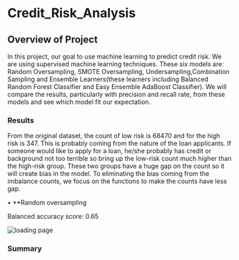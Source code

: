 # Credit_Risk_Analysis

## Overview of Project

In this project, our goal to use machine learning to predict credit risk. We are using supervised machine learning techniques. These six models are: Random Oversampling, SMOTE Oversampling, Undersampling,Combination Sampling and Ensemble Learners(these learners including Balanced Random Forest Classifier and Easy Ensemble AdaBoost Classifier). We will compare the results, particularly with precision and recall rate, from these models and see which model fit our expectation.

### Results

From the original dataset, the count of low risk is 68470 and for the high risk is 347. This is probably coming from the nature of the loan applicants. If someone would like to apply for a loan, he/she probably has credit or background not too terrible so bring up the low-risk count much higher than the high-risk group. These two groups have a huge gap on the count so it will create bias in the model. To eliminating the bias coming from the imbalance counts, we focus on the functions to make the counts have less gap.

•	 **Random oversampling

Balanced accuracy score: 0.65

![loading page]( https://github.com/jkmom/Credit_Risk_Analysis/blob/main/Resources/Ada_boost.png)


### Summary
